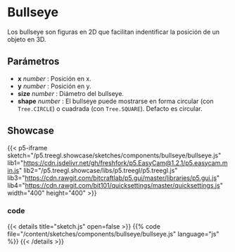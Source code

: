 # Bullseye

Los bullseye son figuras en 2D que facilitan indentificar la posición de un objeto en 3D.

## Parámetros 

<!-- - **mMatrix** *p5.Matrix* : tbd.  -->
- **x** *number* : Posición en x.
- **y** *number* : Posición en y. 
- **size** *number* : Diámetro del bullseye.
- **shape** *number* : El bullseye puede mostrarse en forma circular (con `Tree.CIRCLE`) o cuadrada (con `Tree.SQUARE`). Defacto es circular.

## Showcase

{{< p5-iframe sketch="/p5.treegl.showcase/sketches/components/bullseye/bullseye.js" lib1="https://cdn.jsdelivr.net/gh/freshfork/p5.EasyCam@1.2.1/p5.easycam.min.js" lib2="/p5.treegl.showcase/libs/p5.treegl/p5.treegl.js" lib3="https://cdn.rawgit.com/bitcraftlab/p5.gui/master/libraries/p5.gui.js" lib4="https://cdn.rawgit.com/bit101/quicksettings/master/quicksettings.js" width="400" height="400" >}}

### code 

{{< details title="sketch.js" open=false >}}
{{% code file="/content/sketches/components/bullseye/bullseye.js" language="js" %}}
{{< /details >}}